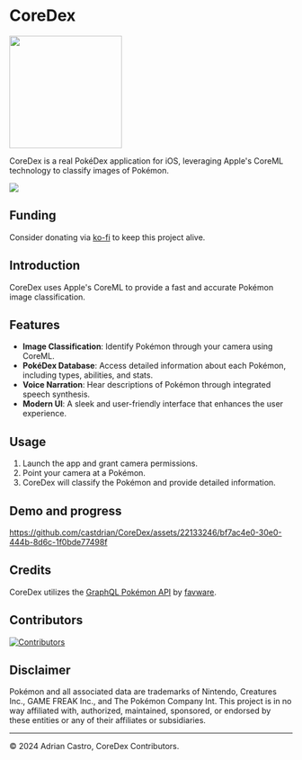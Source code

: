 # CoreDex

<a href="https://testflight.apple.com/join/iWm3YqWJ"><img src="https://askyourself.app/assets/testflight.png" width="200"></a>

CoreDex is a real PokéDex application for iOS, leveraging Apple's CoreML technology to classify images of Pokémon.

<img src="https://discord.com/api/guilds/1211664271243612251/widget.png?style=banner3" />

## Funding
Consider donating via [ko-fi](https://ko-fi.com/castdrian) to keep this project alive.

## Introduction

CoreDex uses Apple's CoreML to provide a fast and accurate Pokémon image classification.

## Features

- **Image Classification**: Identify Pokémon through your camera using CoreML.
- **PokéDex Database**: Access detailed information about each Pokémon, including types, abilities, and stats.
- **Voice Narration**: Hear descriptions of Pokémon through integrated speech synthesis.
- **Modern UI**: A sleek and user-friendly interface that enhances the user experience.

## Usage

1. Launch the app and grant camera permissions.
2. Point your camera at a Pokémon.
3. CoreDex will classify the Pokémon and provide detailed information.

## Demo and progress
https://github.com/castdrian/CoreDex/assets/22133246/bf7ac4e0-30e0-444b-8d6c-1f0bde77498f

## Credits

CoreDex utilizes the [GraphQL Pokémon API](https://github.com/favware/graphql-pokemon) by [favware](https://github.com/favware).

## Contributors
[![Contributors](https://contrib.rocks/image?repo=castdrian/CoreDex)](https://github.com/castdrian/CoreDex/graphs/contributors)

## Disclaimer

Pokémon and all associated data are trademarks of Nintendo, Creatures Inc., GAME FREAK Inc., and The Pokémon Company Int. This project is in no way affiliated with, authorized, maintained, sponsored, or endorsed by these entities or any of their affiliates or subsidiaries.

---

© 2024 Adrian Castro, CoreDex Contributors.
